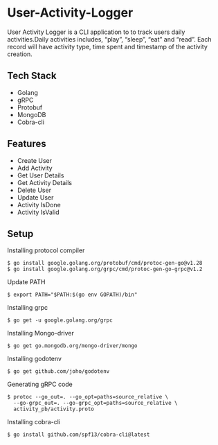 # User-Activity-Logger

User Activity Logger is a CLI application to to track users daily activities.Daily activities includes, “play”, “sleep”, “eat” and “read”. Each record will have activity type, time spent and timestamp of the activity creation.

## Tech Stack
- Golang
- gRPC
- Protobuf
- MongoDB
- Cobra-cli

## Features
- Create User
- Add Activity
- Get User Details
- Get Activity Details
- Delete User
- Update User
- Activity IsDone
- Activity IsValid

 ## Setup
  
  Installing protocol compiler
  
    $ go install google.golang.org/protobuf/cmd/protoc-gen-go@v1.28
    $ go install google.golang.org/grpc/cmd/protoc-gen-go-grpc@v1.2
   
  Update PATH
  
    $ export PATH="$PATH:$(go env GOPATH)/bin"
  
  Installing grpc
  
    $ go get -u google.golang.org/grpc
  
  Installing Mongo-driver
    
    $ go get go.mongodb.org/mongo-driver/mongo
  
  Installing godotenv
     
    $ go get github.com/joho/godotenv
   
  Generating gRPC code
  
    $ protoc --go_out=. --go_opt=paths=source_relative \
      --go-grpc_out=. --go-grpc_opt=paths=source_relative \
      activity_pb/activity.proto
  
  Installing cobra-cli
  
    $ go install github.com/spf13/cobra-cli@latest
   


